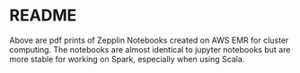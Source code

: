 # README

Above are pdf prints of Zepplin Notebooks created on AWS EMR for cluster computing. The notebooks are almost identical to jupyter notebooks but are more stable for working on Spark, especially when using Scala. 
